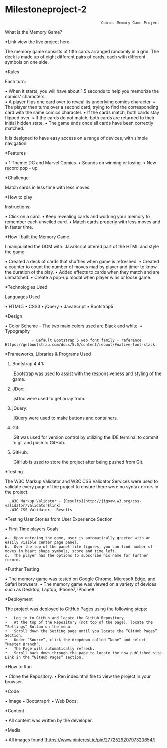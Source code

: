 # Milestoneproject-2

                                               Comics Memory Game Project


What is the Memory Game?

*Link view the live project here.

The memory game consists of fifth cards arranged randomly in a grid. The deck is made up of eight different pairs of cards, each with different symbols on one side.

*Rules
 
 Each turn:

   •	When it starts, you will have about 1.5 seconds to help you memorize the comics' characters.  
   •	A player flips one card over to reveal its underlying comics character.
   •	The player then turns over a second card, trying to find the corresponding card with the same comics character.
   •	If the cards match, both cards stay flipped over.
   •	If the cards do not match, both cards are returned to their initial hidden state.
   •	The game ends once all cards have been correctly matched.


It is designed to have easy access on a range of devices, with simple navigation.
 

*Features

   •	1 Theme: DC and Marvel Comics.
   •	Sounds on winning or losing.
   •	New record pop - up

*Challenge 

Match cards in less time with less moves.

*How to play

Instructions:

  •	Click on a card.
  •	Keep revealing cards and working your memory to remember each unveiled card.
  •	Match cards properly with less moves and in faster time.

*How I built the Memory Game.

I manipulated the DOM with. JavaScript altered part of the HTML and style the game.

  •	Created a deck of cards that shuffles when game is refreshed.
  •	Created a counter to count the number of moves mad by player and timer to know the duration of the play.
  •	Added effects to cards when they match and are unmatched. 
  •	Create a pop-up modal when player wins or loose game.

*Technologies Used

Languages Used

  •	HTML5
  •	CSS3
  •	jQuery
  •	JavaScript 
  •	Bootstrap5 

*Design

  •	Color Scheme
                - The two main colors used are Black and white.
  •	Typography 

                - Default Bootstrap 5 web font family - reference Https://getbootstrap.com/docs/5.0/content/reboot/#native-font-stack.


*Frameworks, Libraries & Programs Used

   1. Bootstrap 4.4.1:

      .Bootstrap was used to assist with the responsiveness and  styling of the game.
   
   2. JDoc:

      .jsDoc  were used to get array from. 
   
   3. jQuery: 

      .jQuery were used to make buttons and      containers.

   4. Git:

      .Git was used for version control by utilizing the IDE terminal to commit to git and push to GitHub.      

   5. GitHub:
   
      .GitHub is used to store the project after being pushed from Git.

*Testing

The W3C Markup Validator and W3C CSS Validator Services were used to validate every page of the project to ensure there were no syntax errors in the project.

      .W3C Markup Validator - [Results](http://jigsaw.w3.org/css-validator/validator$link)
      .W3C CSS Validator - Results


  
  
*Testing User Stories from User Experience Section
  
  •	First Time players Goals

    a.	Upon entering the game, user is automatically greeted with an easily visible center page panel. 
    b.	Over the top of the panel tile figures, you can find number of moves in heart shape symbols, score and time left.
    c.	The player has the options to subscribe his name for further record.

*Further Testing

   •	The memory game was tested on Google Chrome, Microsoft Edge, and Safari browsers.
   •	The memory game was viewed on a variety of devices such as Desktop, Laptop, IPhone7, IPhone8.


*Deployment

The project was deployed to GitHub Pages using the following steps: 

    •	Log in to GitHub and locate the GitHub Repository.
    •	At the top of the Repository (not top of the page), locate the “Settings” Button on the menu.
    •	Scroll down the Setting page until you locate the “GitHub Pages” Section.
    •	Under “Source”, click the dropdown called “None” and select “Master Branch”.
    •	The Page will automatically refresh.
    •	Scroll back down through the page to locate the now published site Link in the “GitHub Pages” section.

*How to Run

  •	Clone the Repository.
  •	Pen index.html file to view the project in your browser.

*Code

  •	Image
  •	Bootstrap4:
  •	Web Docs:

*Content

  •	All content was written by the developer.

*Media

  •	All images found [https://www.pinterest.ie/pin/277252920797320654/]





